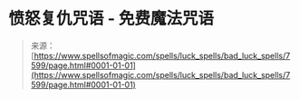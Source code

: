 <!--yml

category: 未分类

date: 2024-06-12 18:42:40

-->

# 愤怒复仇咒语 - 免费魔法咒语

> 来源：[https://www.spellsofmagic.com/spells/luck_spells/bad_luck_spells/7599/page.html#0001-01-01](https://www.spellsofmagic.com/spells/luck_spells/bad_luck_spells/7599/page.html#0001-01-01)
